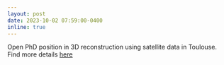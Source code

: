 ```yaml
---
layout: post
date: 2023-10-02 07:59:00-0400
inline: true
---
```


Open PhD position in 3D reconstruction using satellite data in Toulouse. Find more details [here](https://recrutement.cnes.fr/fr/annonce/2038269-23-307-registration-and-fusion-of-3d-point-clouds-31500-toulouse)
